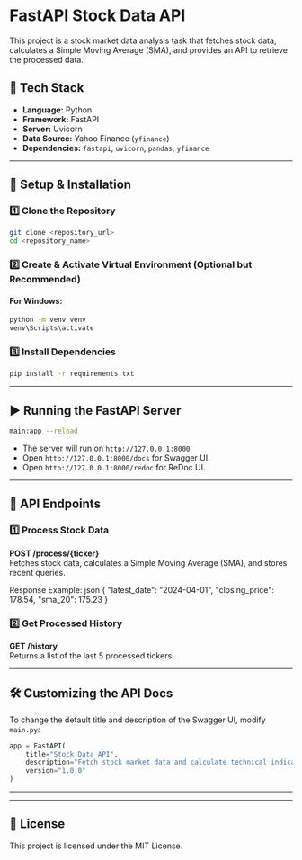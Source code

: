 # FastAPI Stock Data API

This project is a stock market data analysis task that fetches stock data, calculates a Simple Moving Average (SMA), and provides an API to retrieve the processed data.

## 📌 Tech Stack
- **Language:** Python
- **Framework:** FastAPI
- **Server:** Uvicorn
- **Data Source:** Yahoo Finance (`yfinance`)
- **Dependencies:** `fastapi`, `uvicorn`, `pandas`, `yfinance`

---

## 🚀 Setup & Installation

### 1️⃣ Clone the Repository
```sh
git clone <repository_url>
cd <repository_name>
```

### 2️⃣ Create & Activate Virtual Environment (Optional but Recommended)
#### For Windows:
```sh
python -m venv venv
venv\Scripts\activate
```

### 3️⃣ Install Dependencies
```sh
pip install -r requirements.txt
```

---

## ▶️ Running the FastAPI Server
```sh
main:app --reload
```

- The server will run on `http://127.0.0.1:8000`
- Open `http://127.0.0.1:8000/docs` for Swagger UI.
- Open `http://127.0.0.1:8000/redoc` for ReDoc UI.

---

## 📌 API Endpoints

### 1️⃣ Process Stock Data
**POST /process/{ticker}**  
Fetches stock data, calculates a Simple Moving Average (SMA), and stores recent queries.

Response Example:
json
{
  "latest_date": "2024-04-01",
  "closing_price": 178.54,
  "sma_20": 175.23
}


### 2️⃣ Get Processed History
**GET /history**  
Returns a list of the last 5 processed tickers.

---

## 🛠 Customizing the API Docs
To change the default title and description of the Swagger UI, modify `main.py`:
```python
app = FastAPI(
    title="Stock Data API",
    description="Fetch stock market data and calculate technical indicators.",
    version="1.0.0"
)
```

---


---

## 📜 License
This project is licensed under the MIT License.

